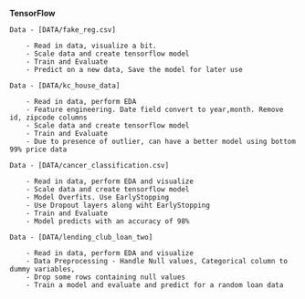 **TensorFlow**

    Data - [DATA/fake_reg.csv]

        - Read in data, visualize a bit.
        - Scale data and create tensorflow model
        - Train and Evaluate
        - Predict on a new data, Save the model for later use
        
    Data - [DATA/kc_house_data]

        - Read in data, perform EDA 
        - Feature engineering. Date field convert to year,month. Remove id, zipcode columns
        - Scale data and create tensorflow model
        - Train and Evaluate
        - Due to presence of outlier, can have a better model using bottom 99% price data
        
    Data - [DATA/cancer_classification.csv]

        - Read in data, perform EDA and visualize
        - Scale data and create tensorflow model
        - Model Overfits. Use EarlyStopping
        - Use Dropout layers along wiht EarlyStopping
        - Train and Evaluate
        - Model predicts with an accuracy of 98%
        
    Data - [DATA/lending_club_loan_two]

        - Read in data, perform EDA and visualize
        - Data Preprocessing - Handle Null values, Categorical column to dummy variables, 
        - Drop some rows containing null values
        - Train a model and evaluate and predict for a random loan data
        